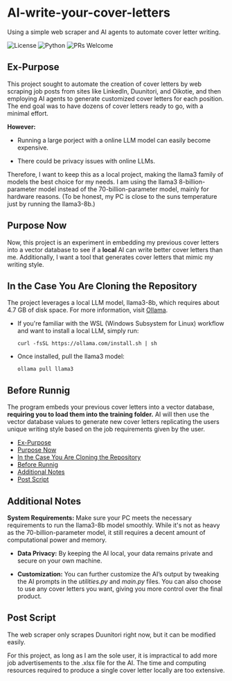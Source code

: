 # AI-write-your-cover-letters
Using a simple web scraper and AI agents to automate cover letter writing.


![License](https://img.shields.io/badge/license-MIT-blue.svg)
![Python](https://img.shields.io/badge/python-3.8+-blue.svg)
![PRs Welcome](https://img.shields.io/badge/PRs-welcome-brightgreen.svg)

## Ex-Purpose
This project sought to automate the creation of cover letters by web scraping job posts from sites like LinkedIn, Duunitori, and Oikotie, and then employing AI agents to generate customized cover letters for each position. The end goal was to have dozens of cover letters ready to go, with a minimal effort.

**However:**
- Running a large porject with a online LLM model can easily become expensive.

- There could be privacy issues with online LLMs.


Therefore, I want to keep this as a local project, making the llama3 family of models the best choice for my needs. I am using the llama3 8-billion-parameter model instead of the 70-billion-parameter model, mainly for hardware reasons. (To be honest, my PC is close to the suns temperature just by running the llama3-8b.)


## Purpose Now
Now, this project is an experiment in embedding my previous cover letters into a vector database to see if a **local** AI can write better cover letters than me. Additionally, I want a tool that generates cover letters that mimic my writing style.


## In the Case You Are Cloning the Repository

The project leverages a local LLM model, llama3-8b, which requires about 4.7 GB of disk space. For more information, visit [Ollama](https://ollama.com/).

- If you're familiar with the WSL (Windows Subsystem for Linux) workflow and want to install a local LLM, simply run:

    ```
    curl -fsSL https://ollama.com/install.sh | sh
    ```

- Once installed, pull the llama3 model:
    ```
    ollama pull llama3
    ```


## Before Runnig

The program embeds your previous cover letters into a vector database, **requiring you to load them into the training folder.** AI will then use the vector database values to generate new cover letters replicating the users unique writing style based on the job requirements given by the user.


- [Ex-Purpose](#ex-purpose)
- [Purpose Now](#purpose-now)
- [In the Case You Are Cloning the Repository](#in-the-case-you-are-cloning-the-repository)
- [Before Runnig](#before-runnig)
- [Additional Notes](#additional-notes)
- [Post Script](#post-script)

## Additional Notes
**System Requirements:** Make sure your PC meets the necessary requirements to run the llama3-8b model smoothly. While it's not as heavy as the 70-billion-parameter model, it still requires a decent amount of computational power and memory.

- **Data Privacy:** By keeping the AI local, your data remains private and secure on your own machine.

- **Customization:** You can further customize the AI’s output by tweaking the AI prompts in the *utilities.py* and *main.py* files. You can also choose to use any cover letters you want, giving you more control over the final product.

## Post Script

The web scraper only scrapes Duunitori right now, but it can be modified easily. 

For this project, as long as I am the sole user, it is impractical to add more job advertisements to the .xlsx file for the AI. The time and computing resources required to produce a single cover letter locally are too extensive.
